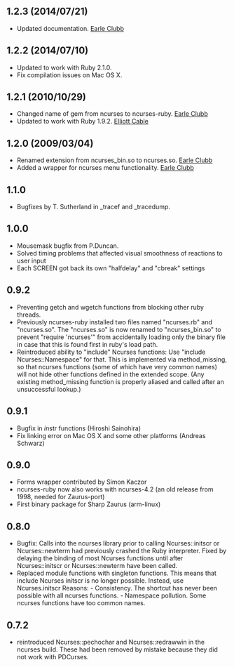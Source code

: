 ## 1.2.3 (2014/07/21)
* Updated documentation. [Earle Clubb](https://github.com/eclubb)

## 1.2.2 (2014/07/10)
* Updated to work with Ruby 2.1.0.
* Fix compilation issues on Mac OS X.

## 1.2.1 (2010/10/29)
* Changed name of gem from ncurses to ncurses-ruby. [Earle Clubb](https://github.com/eclubb)
* Updated to work with Ruby 1.9.2. [Elliott Cable](https://github.com/elliottcable)

## 1.2.0 (2009/03/04)
* Renamed extension from ncurses_bin.so to ncurses.so. [Earle Clubb](https://github.com/eclubb)
* Added a wrapper for ncurses menu functionality. [Earle Clubb](https://github.com/eclubb)

## 1.1.0
* Bugfixes by T. Sutherland in _tracef and _tracedump.

## 1.0.0
* Mousemask bugfix from P.Duncan.
* Solved timing problems that affected visual smoothness of reactions
  to user input
* Each SCREEN got back its own "halfdelay" and "cbreak" settings

## 0.9.2
* Preventing getch and wgetch functions from blocking other ruby threads.
* Previously ncurses-ruby installed two files named "ncurses.rb" and
  "ncurses.so". The "ncurses.so" is now renamed to "ncurses_bin.so"
  to prevent "require 'ncurses'" from accidentally loading only the
  binary file in case that this is found first in ruby's load path.
* Reintroduced ability to "include" Ncurses functions:
  Use "include Ncurses::Namespace" for that. This is implemented via
  method_missing, so that ncurses functions (some of which have very
  common names) will not hide other functions defined in the extended
  scope. (Any existing method_missing function is properly aliased and
  called after an unsuccessful lookup.)

## 0.9.1
* Bugfix in *in*str functions (Hiroshi Sainohira)
* Fix linking error on Mac OS X and some other platforms (Andreas Schwarz)

## 0.9.0
* Forms wrapper contributed by Simon Kaczor
* ncurses-ruby now also works with ncurses-4.2
  (an old release from 1998, needed for Zaurus-port)
* First binary package for Sharp Zaurus (arm-linux)

## 0.8.0
* Bugfix: Calls into the ncurses library prior to calling
  Ncurses::initscr or Ncurses::newterm had previously crashed
  the Ruby interpreter.
  Fixed by delaying the binding of most Ncurses functions
  until after Ncurses::initscr or Ncurses::newterm have been
  called.
* Replaced module functions with singleton functions. This
  means that
    include Ncurses
    initscr
  is no longer possible. Instead, use
    Ncurses.initscr
  Reasons: - Consistency. The shortcut has never been possible
             with all ncurses functions.
           - Namespace pollution. Some ncurses functions have
             too common names.

## 0.7.2
* reintroduced Ncurses::pechochar and Ncurses::redrawwin in the ncurses build.
  These had been removed by mistake because they did not work with PDCurses.
